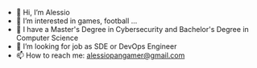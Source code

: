 - 👋 Hi, I’m Alessio
- 👀 I’m interested in games, football ...
- 🌱 I have a Master's Degree in Cybersecurity and Bachelor's Degree in Computer Science
- 💞️ I’m looking for job as SDE or DevOps Engineer
- 📫 How to reach me: alessiopangamer@gmail.com

<!---
maize1111/maize1111 is a ✨ special ✨ repository because its `README.md` (this file) appears on your GitHub profile.
You can click the Preview link to take a look at your changes.
--->
